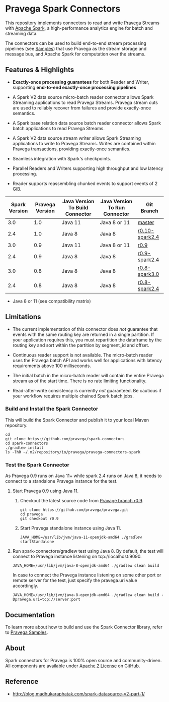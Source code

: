 <!--
Copyright (c) Dell Inc., or its subsidiaries. All Rights Reserved.

Licensed under the Apache License, Version 2.0 (the "License");
you may not use this file except in compliance with the License.
You may obtain a copy of the License at

    http://www.apache.org/licenses/LICENSE-2.0
-->
# Pravega Spark Connectors

This repository implements connectors to read and write [Pravega](http://pravega.io/) Streams
with [Apache Spark](http://spark.apache.org/),
a high-performance analytics engine for batch and streaming data.

The connectors can be used to build end-to-end stream processing pipelines
(see [Samples](https://github.com/pravega/pravega-samples))
that use Pravega as the stream storage and message bus, and Apache Spark for computation over the streams.


## Features & Highlights

  - **Exactly-once processing guarantees** for both Reader and Writer, supporting **end-to-end exactly-once processing pipelines**

  - A Spark V2 data source micro-batch reader connector allows Spark Streaming applications to read Pravega Streams.
    Pravega stream cuts are used to reliably recover from failures and provide exactly-once semantics.
    
  - A Spark base relation data source batch reader connector allows Spark batch applications to read Pravega Streams.

  - A Spark V2 data source stream writer allows Spark Streaming applications to write to Pravega Streams.
    Writes are contained within Pravega transactions, providing exactly-once semantics.

  - Seamless integration with Spark's checkpoints.

  - Parallel Readers and Writers supporting high throughput and low latency processing.

  - Reader supports reassembling chunked events to support events of 2 GiB.

| Spark Version | Pravega Version | Java Version To Build Connector | Java Version To Run Connector | Git Branch                                                                        |
|---------------|-----------------|---------------------------------|-------------------------------|-----------------------------------------------------------------------------------|
| 3.0           | 1.0             | Java 11                         | Java 8 or 11                  | [master](https://github.com/pravega/spark-connectors)                             |
| 2.4           | 1.0             | Java 8                          | Java 8                        | [r0.10-spark2.4](https://github.com/pravega/spark-connectors/tree/r0.10-spark2.4) |
| 3.0           | 0.9             | Java 11                         | Java 8 or 11                  | [r0.9](https://github.com/pravega/spark-connectors/tree/r0.9)                     |
| 2.4           | 0.9             | Java 8                          | Java 8                        | [r0.9-spark2.4](https://github.com/pravega/spark-connectors/tree/r0.9-spark2.4)   |
| 3.0           | 0.8             | Java 8                          | Java 8                        | [r0.8-spark3.0](https://github.com/pravega/spark-connectors/tree/r0.8-spark3.0)   |
| 2.4           | 0.8             | Java 8                          | Java 8                        | [r0.8-spark2.4](https://github.com/pravega/spark-connectors/tree/r0.8-spark2.4)   |
- Java 8 or 11 (see compatibility matrix)
## Limitations

  - The current implementation of this connector does *not* guarantee that events with the same routing key
    are returned in a single partition. 
    If your application requires this, you must repartition the dataframe by the routing key and sort within the
    partition by segment_id and offset.

  - Continuous reader support is not available. The micro-batch reader uses the Pravega batch API and works well for
    applications with latency requirements above 100 milliseconds.

  - The initial batch in the micro-batch reader will contain the entire Pravega stream as of the start time.
    There is no rate limiting functionality.

  - Read-after-write consistency is currently *not* guaranteed.
    Be cautious if your workflow requires multiple chained Spark batch jobs.

### Build and Install the Spark Connector

This will build the Spark Connector and publish it to your local Maven repository.

```
cd
git clone https://github.com/pravega/spark-connectors
cd spark-connectors
./gradlew install
ls -lhR ~/.m2/repository/io/pravega/pravega-connectors-spark
```

### Test the Spark Connector
As Pravega 0.9 runs on Java 11+ while spark 2.4 runs on Java 8, it needs to connect to a standalone Pravega instance for the test.
1. Start Pravega 0.9 using Java 11.
    1. Checkout the latest source code from [Pravage branch r0.9](https://github.com/pravega/pravega/tree/r0.9).
       ```
       git clone https://github.com/pravega/pravega.git
       cd pravega
       git checkout r0.9 
       ```
    2. Start Pravega standalone instance using Java 11.
       ```
       JAVA_HOME=/usr/lib/jvm/java-11-openjdk-amd64 ./gradlew startStandalone
       ```

2. Run spark-connectors/gradlew test using Java 8. 
   By default, the test will connect to Pravega instance listening on tcp://localhost:9090.
    ```
    JAVA_HOME=/usr/lib/jvm/java-8-openjdk-amd64 ./gradlew clean build
    ```
   In case to connect the Pravega instance listening on some other port or remote server for the test, just specify the pravega.uri value accordingly.
    ```
    JAVA_HOME=/usr/lib/jvm/java-8-openjdk-amd64 ./gradlew clean build -Dpravega.uri=tcp://server:port
    ```

## Documentation

To learn more about how to build and use the Spark Connector library, refer to
[Pravega Samples](https://github.com/claudiofahey/pravega-samples/tree/spark-connector-examples/spark-connector-examples).

## About

Spark connectors for Pravega is 100% open source and community-driven. All components are available
under [Apache 2 License](https://www.apache.org/licenses/LICENSE-2.0.html) on GitHub.

## Reference

- http://blog.madhukaraphatak.com/spark-datasource-v2-part-1/
